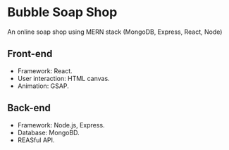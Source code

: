 # Bubble Soap Shop
An online soap shop using MERN stack (MongoDB, Express, React, Node)

## Front-end
* Framework: React. 
* User interaction: HTML canvas. 
* Animation: GSAP. 

## Back-end
* Framework: Node.js, Express. 
* Database: MongoBD. 
* REASful API. 


